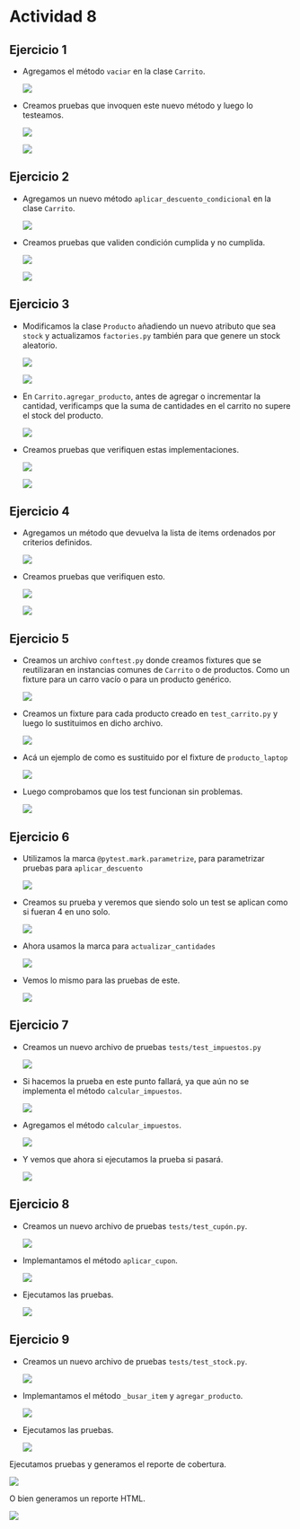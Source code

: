 # Actividad 8

## Ejercicio 1

- Agregamos el método `vaciar` en la clase `Carrito`.

    ![](imgs/1.1.png)

- Creamos pruebas que invoquen este nuevo método y luego lo testeamos.

    ![](imgs/1.2.png)

    ![](imgs/1.3.png)

## Ejercicio 2

- Agregamos un nuevo método `aplicar_descuento_condicional` en la clase `Carrito`.

    ![](imgs/2.1.png)

- Creamos pruebas que validen condición cumplida y no cumplida.

    ![](imgs/2.2.png)

    ![](imgs/2.3.png)
   
## Ejercicio 3

- Modificamos la clase `Producto` añadiendo un nuevo atributo que sea `stock` y actualizamos `factories.py` también para que genere un stock aleatorio.

    ![](imgs/3.1.png)

    ![](imgs/3.2.png)

- En `Carrito.agregar_producto`, antes de agregar o incrementar la cantidad, verificamps que la suma de cantidades en el carrito no supere el stock del producto.

    ![](imgs/3.3.png)

- Creamos pruebas que verifiquen estas implementaciones.

    ![](imgs/3.4.png)

    ![](imgs/3.5.png)

## Ejercicio 4

- Agregamos un método que devuelva la lista de items ordenados por criterios definidos.

    ![](imgs/4.1.png)

- Creamos pruebas que verifiquen esto.

    ![](imgs/4.2.png)

    ![](imgs/4.3.png)

## Ejercicio 5

- Creamos un archivo `conftest.py` donde creamos fixtures que se reutilizaran en instancias comunes de `Carrito` o de productos. Como un fixture para un carro vacío o para un producto genérico.

    ![](imgs/5.1.png)

- Creamos un fixture para cada producto creado en `test_carrito.py` y luego lo sustituimos en dicho archivo.

    ![](imgs/5.2.png)

- Acá un ejemplo de como es sustituido por el fixture de `producto_laptop`

    ![](imgs/5.3.png)

- Luego comprobamos que los test funcionan sin problemas.

    ![](imgs/5.4.png)

## Ejercicio 6

- Utilizamos la marca `@pytest.mark.parametrize`, para parametrizar pruebas para `aplicar_descuento`

    ![](imgs/6.1.png)

- Creamos su prueba y veremos que siendo solo un test se aplican como si fueran 4 en uno solo.

    ![](imgs/6.2.png)

- Ahora usamos la marca para `actualizar_cantidades`

    ![](imgs/6.2.png)

- Vemos lo mismo para las pruebas de este.

    ![](imgs/6.4.png)

## Ejercicio 7

- Creamos un nuevo archivo de pruebas `tests/test_impuestos.py`

    ![](imgs/7.1.png)

- Si hacemos la prueba en este punto fallará, ya que aún no se implementa el método `calcular_impuestos`.

    ![](imgs/7.2.png)

- Agregamos el método `calcular_impuestos`.

    ![](imgs/7.3.png)

- Y vemos que ahora si ejecutamos la prueba si pasará.

    ![](imgs/7.4.png)

## Ejercicio 8

- Creamos un nuevo archivo de pruebas `tests/test_cupón.py`.

    ![](imgs/8.1.png)
    
- Implemantamos el método `aplicar_cupon`.

    ![](imgs/8.2.png)

- Ejecutamos las pruebas.

    ![](imgs/8.3.png)

## Ejercicio 9

- Creamos un nuevo archivo de pruebas `tests/test_stock.py`.

    ![](imgs/9.1.png)
    
- Implemantamos el método `_busar_item` y `agregar_producto`.

    ![](imgs/9.2.png)

- Ejecutamos las pruebas.

    ![](imgs/9.3.png)

Ejecutamos pruebas y generamos el reporte de cobertura.

![](imgs/10.png)

O bien generamos un reporte HTML.

![](imgs/11.png)

